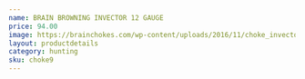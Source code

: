```yaml
---
name: BRAIN BROWNING INVECTOR 12 GAUGE
price: 94.00
image: https://brainchokes.com/wp-content/uploads/2016/11/choke_invector-400x300.jpg
layout: productdetails
category: hunting
sku: choke9
---
```

